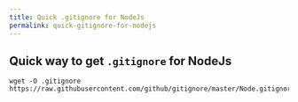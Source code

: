 ```yaml
---
title: Quick .gitignore for NodeJs
permalink: quick-gitignore-for-nodejs
---
```


## Quick way to get `.gitignore` for NodeJs

```
wget -O .gitignore https://raw.githubusercontent.com/github/gitignore/master/Node.gitignore
```